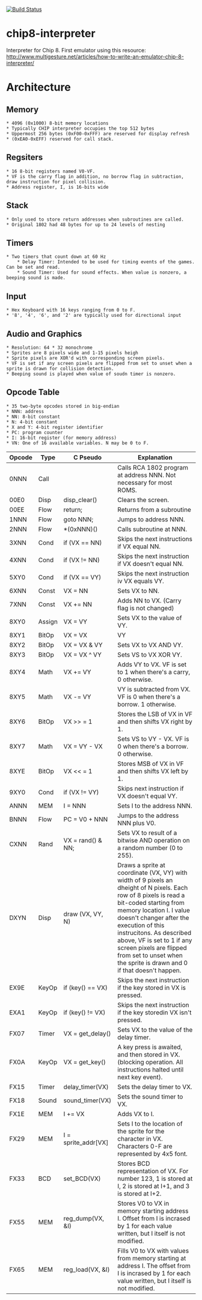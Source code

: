 [![Build Status](https://travis-ci.org/AndruePeters/chip8-interpreter.svg?branch=master)](https://travis-ci.org/AndruePeters/chip8-interpreter)

# chip8-interpreter
Interpreter for Chip 8. First emulator using this resource: http://www.multigesture.net/articles/how-to-write-an-emulator-chip-8-interpreter/

# Architecture
## Memory
    * 4096 (0x1000) 8-bit memory locations
    * Typically CHIP interpreter occupies the top 512 bytes
    * Uppermost 256 bytes (0xF00-0xFFF) are reserved for display refresh
    * (0xEA0-0xEFF) reserved for call stack.

## Regsiters
    * 16 8-bit registers named V0-VF.
    * VF is the carry flag in addition, no borrow flag in subtraction, draw instruction for pixel collision.
    * Address register, I, is 16-bits wide

## Stack
    * Only used to store return addresses when subroutines are called.
    * Original 1802 had 48 bytes for up to 24 levels of nesting

## Timers
    * Two timers that count down at 60 Hz
        * Delay Timer: Intended to be used for timing events of the games. Can be set and read.
        * Sound Timer: Used for sound effects. When value is nonzero, a beeping sound is made.

## Input
    * Hex Keyboard with 16 keys ranging from 0 to F.
    * '8', '4', '6', and '2' are typically used for directional input

## Audio and Graphics
    * Resolution: 64 * 32 monochrome
    * Sprites are 8 pixels wide and 1-15 pixels heigh
    * Sprite pixels are XOR'd with corresponding screen pixels.
    * VF is set if any screen pixels are flipped from set to unset when a sprite is drawn for collision detection.
    * Beeping sound is played when value of soudn timer is nonzero.

## Opcode Table
    * 35 two-byte opcodes stored in big-endian
    * NNN: address
    * NN: 8-bit constant
    * N: 4-bit constant
    * X and Y: 4-bit register identifier
    * PC: program counter
    * I: 16-bit register (for memory address)
    * VN: One of 16 available variables. N may be 0 to F.

| Opcode | Type   | C Pseudo            | Explanation                                                                                                                                                                                                                                                                                                                                                                   |
|--------|--------|---------------------|-------------------------------------------------------------------------------------------------------------------------------------------------------------------------------------------------------------------------------------------------------------------------------------------------------------------------------------------------------------------------------|
| 0NNN   | Call   |                     | Calls RCA 1802 program at address NNN. Not necessary for most ROMS.                                                                                                                                                                                                                                                                                                           |
| 00E0   | Disp   | disp_clear()        | Clears the screen.                                                                                                                                                                                                                                                                                                                                                            |
| 00EE   | Flow   | return;             | Returns from a subroutine                                                                                                                                                                                                                                                                                                                                                     |
| 1NNN   | Flow   | goto NNN;           | Jumps to address NNN.                                                                                                                                                                                                                                                                                                                                                         |
| 2NNN   | Flow   | *(0xNNN)()          | Calls subroutine at NNN.                                                                                                                                                                                                                                                                                                                                                      |
| 3XNN   | Cond   | if (VX == NN)       | Skips the next instructions if VX equal NN.                                                                                                                                                                                                                                                                                                                                   |
| 4XNN   | Cond   | if (VX != NN)       | Skips the next instruction if VX doesn't equal NN.                                                                                                                                                                                                                                                                                                                            |
| 5XY0   | Cond   | if (VX == VY)       | Skips the next instruction iv VX equals VY.                                                                                                                                                                                                                                                                                                                                   |
| 6XNN   | Const  | VX = NN             | Sets VX to NN.                                                                                                                                                                                                                                                                                                                                                                |
| 7XNN   | Const  | VX += NN            | Adds NN to VX. (Carry flag is not changed)                                                                                                                                                                                                                                                                                                                                    |
| 8XY0   | Assign | VX = VY             | Sets VX to the value of VY.                                                                                                                                                                                                                                                                                                                                                   |
| 8XY1   | BitOp  | VX = VX | VY        | Sets VX to VX OR VY.                                                                                                                                                                                                                                                                                                                                                          |
| 8XY2   | BitOp  | VX = VX & VY        | Sets VX to VX AND VY.                                                                                                                                                                                                                                                                                                                                                         |
| 8XY3   | BitOp  | VX = VX ^ VY        | Sets VS to VX XOR VY.                                                                                                                                                                                                                                                                                                                                                         |
| 8XY4   | Math   | VX += VY            | Adds VY to VX. VF is set to 1 when there's a carry, 0 otherwise.                                                                                                                                                                                                                                                                                                              |
| 8XY5   | Math   | VX -= VY            | VY is subtracted from VX. VF is 0 when there's a borrow. 1 otherwise.                                                                                                                                                                                                                                                                                                         |
| 8XY6   | BitOp  | VX >> = 1           | Stores the LSB of VX in VF and then shifts VX right by 1.                                                                                                                                                                                                                                                                                                                     |
| 8XY7   | Math   | VX = VY - VX        | Sets VS to VY - VX. VF is 0 when there's a borrow. 0 otherwise.                                                                                                                                                                                                                                                                                                               |
| 8XYE   | BitOp  | VX << = 1           | Stores MSB of VX in VF and then shifts VX left by 1.                                                                                                                                                                                                                                                                                                                          |
| 9XY0   | Cond   | if (VX != VY)       | Skips next instruction if VX doesn't equal VY.                                                                                                                                                                                                                                                                                                                                |
| ANNN   | MEM    | I = NNN             | Sets I to the address NNN.                                                                                                                                                                                                                                                                                                                                                    |
| BNNN   | Flow   | PC = V0 + NNN       | Jumps to the address NNN plus V0.                                                                                                                                                                                                                                                                                                                                             |
| CXNN   | Rand   | VX = rand() & NN;   | Sets VX to result of a bitwise AND operation on a random number (0 to 255).                                                                                                                                                                                                                                                                                                   |
| DXYN   | Disp   | draw (VX, VY, N)    | Draws a sprite at coordinate (VX, VY) with width of 9 pixels an dheight of N pixels. Each row of 8 pixels is read a bit-coded starting from memory location I. I value doesn't changer after the execution of this instrucitons. As described above, VF is set to 1 if any screen pixels are flipped from set to unset when the sprite is drawn and 0 if that doesn't happen. |
| EX9E   | KeyOp  | if (key() == VX)    | Skips the next instruction if the key stored in VX is pressed.                                                                                                                                                                                                                                                                                                                |
| EXA1   | KeyOp  | if (key() != VX)    | Skips the next instruction if the key storedin VX isn't pressed.                                                                                                                                                                                                                                                                                                              |
| FX07   | Timer  | VX = get_delay()    | Sets VX to the value of the delay timer.                                                                                                                                                                                                                                                                                                                                      |
| FX0A   | KeyOp  | VX = get_key()      | A key press is awaited, and then stored in VX. (blocking operation. All instructions halted until next key event).                                                                                                                                                                                                                                                            |
| FX15   | Timer  | delay_timer(VX)     | Sets the delay timer to VX.                                                                                                                                                                                                                                                                                                                                                   |
| FX18   | Sound  | sound_timer(VX)     | Sets the sound timer to VX.                                                                                                                                                                                                                                                                                                                                                   |
| FX1E   | MEM    | I += VX             | Adds VX to I.                                                                                                                                                                                                                                                                                                                                                                 |
| FX29   | MEM    | I = sprite_addr[VX] | Sets I to the location of the sprite for the character in VX. Characters 0-F are represented by 4x5 font.                                                                                                                                                                                                                                                                     |
| FX33   | BCD    | set_BCD(VX)         | Stores BCD representation of VX. For number 123, 1 is stored at I, 2 is stored at I+1, and 3 is stored at I+2.                                                                                                                                                                                                                                                                |
| FX55   | MEM    | reg_dump(VX, &I)    | Stores V0 to VX in memory starting address I. Offset from I is incrased by 1 for each value written, but I itself is not modified.                                                                                                                                                                                                                                            |
| FX65   | MEM    | reg_load(VX, &I)    | Fills V0 to VX with values from memory starting at address I. The offset from I is incrased by 1 for each value written, but I itself is not modified.                                                                                                                                                                                                                        |